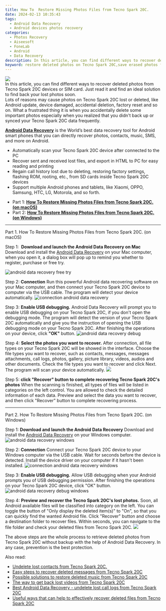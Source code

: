 ```yaml
---
title: How To  Restore Missing Photos Files from Tecno Spark 20C.
date: 2024-02-13 10:35:43
tags: 
  - Android Data Recovery
  - Android devices photos recovery
categories: 
  - Photos Recovery
  - Aiseesoft
  - FoneLab
  - Android
  - Data Recovery
description: In this article, you can find different ways to recover deleted photos from Tecno Spark 20C devices or SIM card. Just read it and find an ideal solution to find back your lost photos soon.
keyword: restore deleted photos on Tecno Spark 20C,save erased photos from Tecno Spark 20C,regain missing photos,android photos retrieval,Tecno Spark 20C photos recovery,undelete photos from Tecno Spark 20C,extract photos from water damaged phone Tecno Spark 20C,how to restore your files from Tecno Spark 20C,how to recover photos on Tecno Spark 20C,how to refind deleted photos from Tecno Spark 20C,how to retrieve deleted photos from my Tecno Spark 20C,recover deleted photos 2018 for Tecno Spark 20C
---
```


<img src="https://img0mobiles.techidaily.com/images/best-assets/devices/tecno/tecno-spark-20c/4.jpg" class="atpl-imgstyle"  />

<div class="atpl-content atpl-for-fonelab-android recover-photos">

<div class="atpl-post-description-part-1">
In this article, you can find different ways to recover deleted photos from Tecno Spark 20C devices or SIM card. Just read it and find an ideal solution to find back your lost photos soon.
</div>



<div class="atpl-post-description-part-2">
<div class="tpl-content-sub-paragraph-question">
  Lots of reasons may cause photos on Tecno Spark 20C lost or deleted, like Android update, device damaged, accidental deletion, factory reset and so on. What a frustrated thing it is when you accidentally delete some important photos especially when you realized that you didn't back up or synced your Tecno Spark 20C data frequently.
</div>

</div>

<div class="atpl-post-description-part-3">
<div class="tpl-content-sub-paragraph-content">
  <p>
    <a href="https://tools.techidaily.com/aiseesoft-android-data-recovery/" target="_blank" rel="noopener"><strong>Android Data Recovery</strong></a> is the World’s best data recovery tool for Android smart phones that you can directly recover photos, contacts, music, SMS, and more on Android.
  </p>
</div>
<div class="tpl-content-sub-paragraph-content">
  <ul class="tpl-content-sub-paragraph-ul-style">
    <li>Automatically scan your Tecno Spark 20C device after connected to the PC</li>
    <li>Recover sent and received lost files, and export in HTML to PC for easy reading and printing</li>
    <li>Regain call history lost due to deleting, restoring factory settings, flashing ROM, rooting, etc., from SD cards inside Tecno Spark 20C devices</li>
    <li>Support multiple Android phones and tablets, like Xiaomi, OPPO, Samsung, HTC, LG, Motorola, and so forth.</li>
  </ul>
</div>
</div>

<ul>
  <li>Part 1: <strong><a href="#p1"> How To  Restore Missing Photos Files from Tecno Spark 20C.  (on macOS)</a></strong></li>
  <li>Part 2: <strong><a href="#p2"> How To  Restore Missing Photos Files from Tecno Spark 20C.  (on Windows)</a></strong></li>
</ul>




<!-- Part 1 -->
<a id="p1" name="p1" ></a><hr>

<div>
  <span class="atpl-step-part-style">Part 1. How To  Restore Missing Photos Files from Tecno Spark 20C. (on macOS)</span>
</div>  

<span class="atpl-stepstyle-a"><span>Step 1: </span></span> <strong>Download and launch the Android Data Recovery on Mac</strong>
Download and install the <a href="https://tools.techidaily.com/aiseesoft-android-data-recovery/" target="_blank" rel="noopener">Android Data Recovery</a> on your Mac computer, when you open it, a dialog box will pop up to remind you whether to register, purchase or free try.

<img src="https://tools.techidaily.com/images/apps/aiseesoft/android-data-recovery/mac-free-try.png" class="atpl-imgstyle" alt="android data recovery free try" />

<span class="atpl-stepstyle-a"><span>Step 2: </span></span> <strong>Connection</strong>
Run this powerful Android data recovering software on your Mac computer, and then connect your Tecno Spark 20C device to computer via the USB cable. The program will detect your device automatically.
<img src="https://tools.techidaily.com/images/apps/aiseesoft/android-data-recovery/mac-connection-interface.jpg" class="atpl-imgstyle" alt="connection android data recovery" />

<span class="atpl-stepstyle-a"><span>Step 3: </span></span> <strong>Enable USB debugging.</strong>
Android Data Recovery will prompt you to enable USB debugging on your Tecno Spark 20C, if you don't open the debugging mode. The program will detect the version of your Tecno Spark 20C automatically and give you the instruction of opening the USB debugging mode on your Tecno Spark 20C. After finishing the operations on your device, click <strong>"OK"</strong> button.
<img src="https://tools.techidaily.com/images/apps/aiseesoft/android-data-recovery/mac-android-usb-debug.jpg"  class="atpl-imgstyle" alt="android data recovery debug" />

<span class="atpl-stepstyle-a"><span>Step 4: </span></span> <strong>Select the photos you want to recover.</strong>
After connection, all file types on your Tecno Spark 20C will be showed in the interface. Choose the file types you want to recover, such as contacts, messages, messages attachments, call logs, photos, gallery, picture library, videos, audios and other documents. Check the file types you want to recover and click Next. The program will scan your device automatically.
<img src="https://tools.techidaily.com/images/apps/aiseesoft/android-data-recovery/mac-choose-type-photos.jpg" class="atpl-imgstyle"  />

<span class="atpl-stepstyle-a"><span>Step 5: </span></span> <strong>click "Recover" button to  complete recovering Tecno Spark 20C's photos</strong>
When the scanning is finished, all types of files will be listed in categories on the left control. You are allowed to check the detailed information of each data. Preview and select the data you want to recover, and then click "Recover" button to complete recovering process.


<a id="p2" name="p2"></a><hr>

<!-- Part 2 -->
<div>
  <span class="atpl-step-part-style">Part 2. How To  Restore Missing Photos Files from Tecno Spark 20C. (on Windows)</span>
</div>

<span class="atpl-stepstyle-a"><span>Step 1: </span></span> <strong>Download and launch the Android Data Recovery</strong>
Download and install the <a href="https://tools.techidaily.com/aiseesoft-android-data-recovery/" target="_blank" rel="noopener">Android Data Recovery</a> on your Windows computer.
<img src="https://tools.techidaily.com/images/apps/aiseesoft/android-data-recovery/win-start-interface.png"  class="atpl-imgstyle" alt="android data recovery windows" />

<span class="atpl-stepstyle-a"><span>Step 2: </span></span> <strong>Connection</strong>
Connect your Tecno Spark 20C device to your Windows computer via the USB cable. Wait for seconds before the device is detected. Install the device driver on your computer if it hasn't been installed.
<img src="https://tools.techidaily.com/images/apps/aiseesoft/android-data-recovery/win-connection-interface.png" class="atpl-imgstyle" alt="connection android data recovery windows" />

<span class="atpl-stepstyle-a"><span>Step 3: </span></span> <strong>Enable USB debugging.</strong>
Allow USB debugging when your Android prompts you of USB debugging permission. After finishing the operations on your Tecno Spark 20C device, click "OK" button.
<img src="https://tools.techidaily.com/images/apps/aiseesoft/android-data-recovery/win-android-usb-debug.png" class="atpl-imgstyle" alt="android data recovery debug windows" />

<span class="atpl-stepstyle-a"><span>Step 4: </span></span> <strong>Preview and recover the Tecno Spark 20C's lost photos.</strong>
Soon, all Android available files will be classified into category on the left. You can toggle the button of "Only display the deleted item(s)" to "On", so that you can quickly find the wanted Android file. Click "Recover" button and choose a destination folder to recover files. Within seconds, you can navigate to the file folder and check your deleted files from Tecno Spark 20C.
<img src="https://tools.techidaily.com/images/apps/aiseesoft/android-data-recovery/win-recover-photos.png" class="atpl-imgstyle"  />

<div class="atpl-post-description-part-4">
<div class="tpl-content-sub-paragraph-normal">
    <p>
        The above steps are the whole process to retrieve deleted photos from Tecno Spark 20C without backup with the help of Android Data Recovery. In any case, prevention is the best protection.
    </p>
</div>
</div>

<ins class="adsbygoogle"
     style="display:block"
     data-ad-client="ca-pub-7571918770474297"
     data-ad-slot="8358498916"
     data-ad-format="auto"
     data-full-width-responsive="true"></ins>

<span class="atpl-alsoreadstyle">Also read:</span>
<div><ul>
<li><a href="/undelete-lost-contacts-from-tecno-spark-20c-by-fonelab-android-recover-contacts/" target="_blank" rel="noopener"><u>Undelete lost contacts from Tecno Spark 20C.</u></a></li>
<li><a href="/easy-steps-to-recover-deleted-messages-from-tecno-spark-20c-by-fonelab-android-recover-messages/" target="_blank" rel="noopener"><u>Easy steps to recover deleted messages from Tecno Spark 20C</u></a></li>
<li><a href="/possible-solutions-to-restore-deleted-music-from-tecno-spark-20c-by-fonelab-android-recover-music/" target="_blank" rel="noopener"><u>Possible solutions to restore deleted music from Tecno Spark 20C</u></a></li>
<li><a href="/the-way-to-get-back-lost-videos-from-tecno-spark-20c-by-fonelab-android-recover-video/" target="_blank" rel="noopener"><u>The way to get back lost videos from Tecno Spark 20C</u></a></li>
<li><a href="/best-android-data-recovery-undelete-lost-call-logs-from-tecno-spark-20c-by-fonelab-android-recover-call-logs/" target="_blank" rel="noopener"><u>Best Android Data Recovery - undelete lost call logs from Tecno Spark 20C</u></a></li>
<li><a href="/useful-ways-that-can-help-to-effectively-recover-deleted-files-from-tecno-spark-20c-by-fonelab-android-recover-data/" target="_blank" rel="noopener"><u>Useful ways that can help to effectively recover deleted files from Tecno Spark 20C</u></a></li>
</ul></div>

</div>
